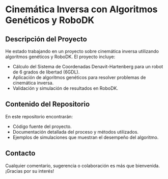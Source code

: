 # Cinemática Inversa con Algoritmos Genéticos y RoboDK

## Descripción del Proyecto

He estado trabajando en un proyecto sobre cinemática inversa utilizando algoritmos genéticos y RoboDK. El proyecto incluye:

- Cálculo del Sistema de Coordenadas Denavit-Hartenberg para un robot de 6 grados de libertad (6GDL).
- Aplicación de algoritmos genéticos para resolver problemas de cinemática inversa.
- Validación y simulación de resultados en RoboDK.

## Contenido del Repositorio

En este repositorio encontrarán:

- Código fuente del proyecto.
- Documentación detallada del proceso y métodos utilizados.
- Ejemplos de simulaciones que muestran el desempeño del algoritmo.

## Contacto

Cualquier comentario, sugerencia o colaboración es más que bienvenida. ¡Gracias por su interés!
